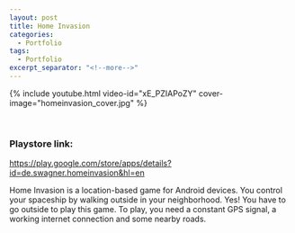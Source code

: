 ```yaml
---
layout: post
title: Home Invasion
categories:
  - Portfolio
tags:
  - Portfolio
excerpt_separator: "<!--more-->"
---
```


{% include youtube.html video-id="xE_PZIAPoZY" cover-image="homeinvasion_cover.jpg" %}

 ឵឵
<!--more-->

### Playstore link: 
<https://play.google.com/store/apps/details?id=de.swagner.homeinvasion&hl=en>

Home Invasion is a location-based game for Android devices.
You control your spaceship by walking outside in your neighborhood. Yes! You have to go outside to play this game. To play, you need a constant GPS signal, a working internet connection and some nearby roads.